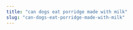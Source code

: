 ```yaml
---
title: "can dogs eat porridge made with milk"
slug: "can-dogs-eat-porridge-made-with-milk"
---
```


